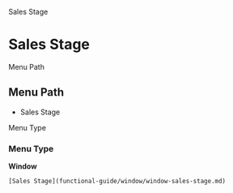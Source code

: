 
Sales Stage
# Sales Stage



Menu Path
## Menu Path



- Sales Stage

Menu Type
### Menu Type

**Window**


```
[Sales Stage](functional-guide/window/window-sales-stage.md)
```